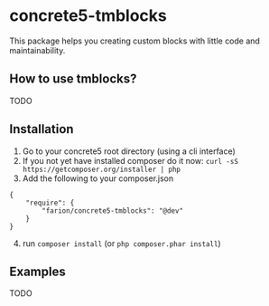 # concrete5-tmblocks

This package helps you creating custom blocks with little code and maintainability.

## How to use tmblocks?

TODO

## Installation

1. Go to your concrete5 root directory (using a cli interface)
2. If you not yet have installed composer do it now: `curl -sS https://getcomposer.org/installer | php`
3. Add the following to your composer.json
````
{
    "require": {
        "farion/concrete5-tmblocks": "@dev"
    }
}
````
4. run `composer install` (or `php composer.phar install`)

## Examples

TODO

